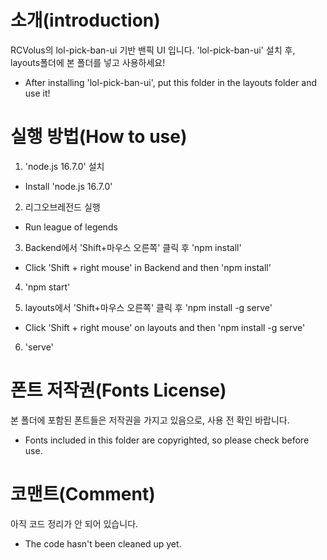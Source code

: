 # 소개(introduction)
RCVolus의 lol-pick-ban-ui 기반 밴픽 UI 입니다.
'lol-pick-ban-ui' 설치 후, layouts폴더에 본 폴더를 넣고 사용하세요!
- After installing 'lol-pick-ban-ui', put this folder in the layouts folder and use it!

# 실행 방법(How to use)
1. 'node.js 16.7.0' 설치
- Install 'node.js 16.7.0'

2. 리그오브레전드 실행
- Run league of legends
   
3. Backend에서 'Shift+마우스 오른쪽' 클릭 후 'npm install'
- Click 'Shift + right mouse' in Backend and then 'npm install'
   
4. 'npm start'
   
5. layouts에서 'Shift+마우스 오른쪽' 클릭 후 'npm install -g serve'
- Click 'Shift + right mouse' on layouts and then 'npm install -g serve'
   
6. 'serve'

# 폰트 저작권(Fonts License)
본 폴더에 포함된 폰트들은 저작권을 가지고 있음으로, 사용 전 확인 바랍니다.
- Fonts included in this folder are copyrighted, so please check before use.

# 코맨트(Comment)
아직 코드 정리가 안 되어 있습니다.
- The code hasn't been cleaned up yet.
